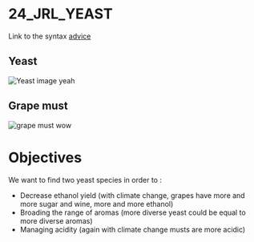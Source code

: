 # 24_JRL_YEAST

Link to the syntax [advice](https://docs.github.com/fr/get-started/writing-on-github/getting-started-with-writing-and-formatting-on-github/basic-writing-and-formatting-syntax)

## Yeast 
![Yeast image](https://media.gettyimages.com/id/91560076/fr/vectoriel/yeast-cells.jpg?s=612x612&w=gi&k=20&c=XdsE1NE3jhnkbExIfcQNzJ76VKCJ9OAJlyce3yu0VcU=)
yeah
## Grape must
![grape must](https://recipes.net/wp-content/uploads/2024/02/what-is-grape-must-1707700751.jpg)
wow

# Objectives

We want to find two yeast species in order to :
* Decrease ethanol yield (with climate change, grapes have more and more sugar and wine, more and more ethanol)
* Broading the range of aromas (more diverse yeast could be equal to more diverse aromas)
* Managing acidity (again with climate change musts are more acidic)
